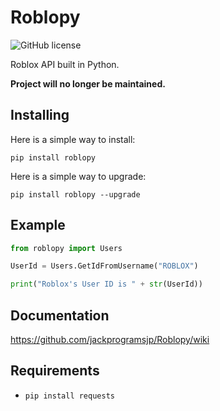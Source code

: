 # Roblopy

![GitHub license](https://img.shields.io/badge/license-MIT-blue.svg)

Roblox API built in Python.

**Project will no longer be maintained.**

## Installing

Here is a simple way to install:
```
pip install roblopy
```

Here is a simple way to upgrade:
```
pip install roblopy --upgrade
```

## Example

```python
from roblopy import Users

UserId = Users.GetIdFromUsername("ROBLOX")

print("Roblox's User ID is " + str(UserId))
```

## Documentation

https://github.com/jackprogramsjp/Roblopy/wiki

## Requirements

* `pip install requests`
